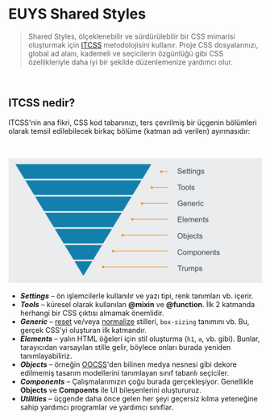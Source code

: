 # EUYS Shared Styles

> Shared Styles, ölçeklenebilir ve sürdürülebilir bir CSS mimarisi oluşturmak için [ITCSS](https://www.xfive.co/blog/itcss-scalable-maintainable-css-architecture/) metodolojisini kullanır. Proje CSS dosyalarınızı, global ad alanı, kademeli ve seçicilerin özgünlüğü gibi CSS özellikleriyle daha iyi bir şekilde düzenlemenize yardımcı olur. 

<br>

## ITCSS nedir?

ITCSS'nin ana fikri, CSS kod tabanınızı, ters çevrilmiş bir üçgenin bölümleri olarak temsil edilebilecek birkaç bölüme (katman adı verilen) ayırmasıdır:

<br>

![ITCSS](../assets/images/itcss.png)

  - ***Settings*** – ön işlemcilerle kullanılır ve yazı tipi, renk tanımları vb. içerir.
  - ***Tools*** – küresel olarak kullanılan **@mixin** ve **@function**. İlk 2 katmanda herhangi bir CSS çıktısı almamak önemlidir.
  - ***Generic*** – [reset](https://meyerweb.com/eric/tools/css/reset/) ve/veya [normalize](https://necolas.github.io/normalize.css/) stilleri, `box-sizing` tanımını vb. Bu, gerçek CSS'yi oluşturan ilk katmandır.
  - ***Elements*** – yalın HTML öğeleri için stil oluşturma (`h1`, `a`, vb. gibi). Bunlar, tarayıcıdan varsayılan stille gelir, böylece onları burada yeniden tanımlayabiliriz.
  - ***Objects*** – örneğin [OOCSS](https://github.com/stubbornella/oocss/wiki/Content)'den bilinen medya nesnesi gibi dekore edilmemiş tasarım modellerini tanımlayan sınıf tabanlı seçiciler.
  - ***Components*** – Çalışmalarımızın çoğu burada gerçekleşiyor. Genellikle **Objects** ve **Compoents** ile UI bileşenlerini oluştururuz.
  - ***Utilities*** – üçgende daha önce gelen her şeyi geçersiz kılma yeteneğine sahip yardımcı programlar ve yardımcı sınıflar.